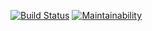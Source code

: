 [![Build Status](https://travis-ci.org/johntron/npm-starter.svg?branch=master)](https://travis-ci.org/johntron/npm-starter)
[![Maintainability](https://api.codeclimate.com/v1/badges/a6a94889cc58ffddd9a2/maintainability)](https://codeclimate.com/github/johntron/npm-starter/maintainability)
